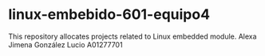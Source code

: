 # linux-embebido-601-equipo4
This repository allocates projects related to Linux embedded module.
Alexa Jimena González Lucio A01277701